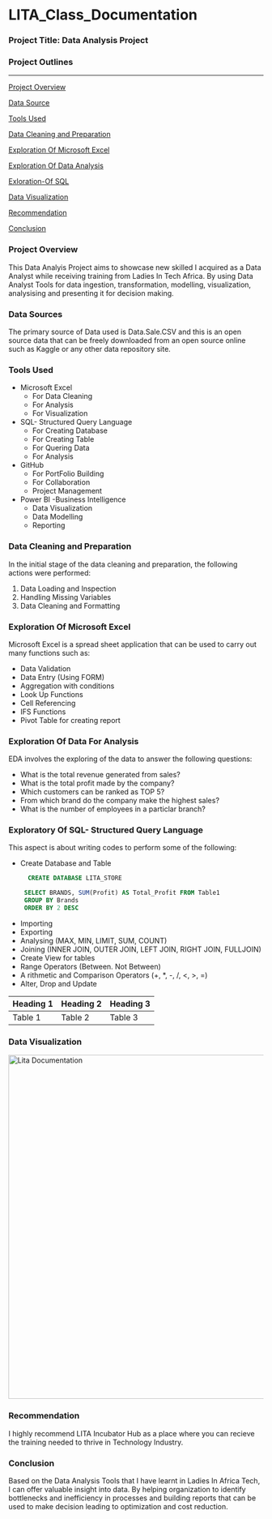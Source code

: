 # LITA_Class_Documentation

### Project Title: Data Analysis Project

### Project Outlines
---

 [Project Overview](#project-overview)

 [Data Source](#data-source)

 [Tools Used](#tools-used)

 [Data Cleaning and Preparation](#data-cleaning-and-preparation)

 [Exploration Of Microsoft Excel](#exploration-of-microsoft-excel)

 [Exploration Of Data Analysis](#exploration-of-data-analysis)

 [Exloration-Of SQL](#exploration-of-sql)

 [Data Visualization](#data-visualization)

 [Recommendation](#recommendation)

 [Conclusion](#conclusion)

### Project Overview
This Data Analyis Project aims to showcase new skilled I acquired as a Data Analyst while receiving training from Ladies In Tech Africa. By using Data Analyst Tools for data ingestion, transformation, modelling, visualization, analysising and presenting it for decision making.

### Data Sources
The primary source of Data used is Data.Sale.CSV and this is an open source data that can be freely downloaded from an open source online such as Kaggle or any other data repository site.

### Tools Used
 - Microsoft Excel
     - For Data Cleaning
     - For Analysis
     - For Visualization
 - SQL- Structured Query Language
     - For Creating Database
     - For Creating Table
     - For Quering Data
     - For Analysis
  - GitHub
    - For PortFolio Building
    - For Collaboration
    - Project Management
  - Power BI -Business Intelligence
    - Data Visualization
    - Data Modelling
    - Reporting
        
### Data Cleaning and Preparation
 In the initial stage of the data cleaning and preparation, the following actions were performed:
  1. Data Loading and Inspection
  2. Handling Missing Variables
  3. Data Cleaning and Formatting

### Exploration Of Microsoft Excel
  Microsoft Excel is a spread sheet application that can be used to carry out many functions such as:
- Data Validation
- Data Entry (Using FORM)
- Aggregation with conditions
- Look Up Functions
- Cell Referencing
- IFS Functions
- Pivot Table for creating report

### Exploration Of Data For Analysis
 EDA involves the exploring of the data to answer the following questions:
 
 - What is the total revenue generated from sales?
 - What is the total profit made by the company?
 - Which customers can be ranked as TOP 5?
 - From which brand do the company make the highest sales?
 - What is the number of employees in a particlar branch?

### Exploratory Of SQL- Structured Query Language
This aspect is about writing codes to perform some of the following:
 - Create Database and Table
   ```SQL
     CREATE DATABASE LITA_STORE
   ```
   ```SQL
    SELECT BRANDS, SUM(Profit) AS Total_Profit FROM Table1
    GROUP BY Brands
    ORDER BY 2 DESC
   ```
- Importing
- Exporting
- Analysing (MAX, MIN, LIMIT, SUM, COUNT)
- Joining (INNER JOIN, OUTER JOIN, LEFT JOIN, RIGHT JOIN, FULLJOIN)
- Create View for tables
- Range Operators (Between. Not Between)
- A rithmetic and Comparison Operators (+, *, -, /, <, >, =)
- Alter, Drop and Update 

| Heading 1 | Heading 2| Heading 3|
|---------|----------|----------|
| Table 1 | Table 2  | Table 3  |

### Data Visualization

<img width="679" alt="Lita Documentation" src="https://github.com/user-attachments/assets/b7d44573-50d3-4702-a280-f604f3685b54">





### Recommendation
I highly recommend LITA Incubator Hub as a place where you can recieve the training needed to thrive in Technology Industry. 

### Conclusion

Based on the Data Analysis Tools that I have learnt in Ladies In Africa Tech, I can offer valuable insight into data. By helping organization to identify bottlenecks and inefficiency in processes and building reports that can be used to make decision leading to optimization and cost reduction.


